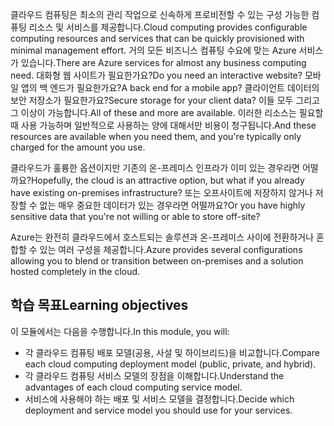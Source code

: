 <span data-ttu-id="65336-101">클라우드 컴퓨팅은 최소의 관리 작업으로 신속하게 프로비전할 수 있는 구성 가능한 컴퓨팅 리소스 및 서비스를 제공합니다.</span><span class="sxs-lookup"><span data-stu-id="65336-101">Cloud computing provides configurable computing resources and services that can be quickly provisioned with minimal management effort.</span></span> <span data-ttu-id="65336-102">거의 모든 비즈니스 컴퓨팅 수요에 맞는 Azure 서비스가 있습니다.</span><span class="sxs-lookup"><span data-stu-id="65336-102">There are Azure services for almost any business computing need.</span></span> <span data-ttu-id="65336-103">대화형 웹 사이트가 필요한가요?</span><span class="sxs-lookup"><span data-stu-id="65336-103">Do you need an interactive website?</span></span> <span data-ttu-id="65336-104">모바일 앱의 백 엔드가 필요한가요?</span><span class="sxs-lookup"><span data-stu-id="65336-104">A back end for a mobile app?</span></span> <span data-ttu-id="65336-105">클라이언트 데이터의 보안 저장소가 필요한가요?</span><span class="sxs-lookup"><span data-stu-id="65336-105">Secure storage for your client data?</span></span> <span data-ttu-id="65336-106">이들 모두 그리고 그 이상이 가능합니다.</span><span class="sxs-lookup"><span data-stu-id="65336-106">All of these and more are available.</span></span> <span data-ttu-id="65336-107">이러한 리소스는 필요할 때 사용 가능하며 일반적으로 사용하는 양에 대해서만 비용이 청구됩니다.</span><span class="sxs-lookup"><span data-stu-id="65336-107">And these resources are available when you need them, and you're typically only charged for the amount you use.</span></span>

<span data-ttu-id="65336-108">클라우드가 훌륭한 옵션이지만 기존의 온-프레미스 인프라가 이미 있는 경우라면 어떨까요?</span><span class="sxs-lookup"><span data-stu-id="65336-108">Hopefully, the cloud is an attractive option, but what if you already have existing on-premises infrastructure?</span></span> <span data-ttu-id="65336-109">또는 오프사이트에 저장하지 않거나 저장할 수 없는 매우 중요한 데이터가 있는 경우라면 어떨까요?</span><span class="sxs-lookup"><span data-stu-id="65336-109">Or you have highly sensitive data that you're not willing or able to store off-site?</span></span>

<span data-ttu-id="65336-110">Azure는 완전히 클라우드에서 호스트되는 솔루션과 온-프레미스 사이에 전환하거나 혼합할 수 있는 여러 구성을 제공합니다.</span><span class="sxs-lookup"><span data-stu-id="65336-110">Azure provides several configurations allowing you to blend or transition between on-premises and a solution hosted completely in the cloud.</span></span>

## <a name="learning-objectives"></a><span data-ttu-id="65336-111">학습 목표</span><span class="sxs-lookup"><span data-stu-id="65336-111">Learning objectives</span></span>

<span data-ttu-id="65336-112">이 모듈에서는 다음을 수행합니다.</span><span class="sxs-lookup"><span data-stu-id="65336-112">In this module, you will:</span></span>

- <span data-ttu-id="65336-113">각 클라우드 컴퓨팅 배포 모델(공용, 사설 및 하이브리드)을 비교합니다.</span><span class="sxs-lookup"><span data-stu-id="65336-113">Compare each cloud computing deployment model (public, private, and hybrid).</span></span>
- <span data-ttu-id="65336-114">각 클라우드 컴퓨팅 서비스 모델의 장점을 이해합니다.</span><span class="sxs-lookup"><span data-stu-id="65336-114">Understand the advantages of each cloud computing service model.</span></span>
- <span data-ttu-id="65336-115">서비스에 사용해야 하는 배포 및 서비스 모델을 결정합니다.</span><span class="sxs-lookup"><span data-stu-id="65336-115">Decide which deployment and service model you should use for your services.</span></span>

